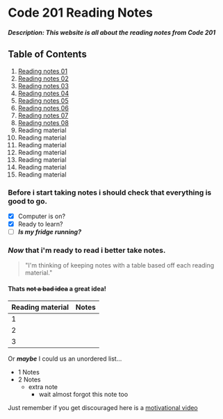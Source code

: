 # Code 201 Reading Notes
##### Description: This website is all about the reading notes from Code 201
## Table of Contents
1. [Reading notes 01](class-01.md)
2. [Reading notes 02](class-02.md)
3. [Reading notes 03](class-03.md)
4. [Reading notes 04](Class-04.md)
5. [Reading notes 05](class-05.md)
6. [Reading notes 06](class-06.md)
7. [Reading notes 07](class-07.md)
8. [Reading notes 08](class-08.md)
9. Reading material
10. Reading material
11. Reading material
12. Reading material
13. Reading material
14. Reading material
15. Reading material

### Before i start taking notes i should check that everything is good to go.
- [x] Computer is on?
- [x] Ready to learn?
- [ ] ***Is my fridge running?***
### *Now* that i'm ready to read i better take notes.
>"I'm thinking of keeping notes with a table based off each reading material."
#### Thats ~~not a bad idea~~ a great idea!
| Reading material | Notes |
| ------------- |:-------------:| 
| 1 | |
| 2 | |
| 3 | |

Or ***maybe*** I could us an unordered list...
* 1 Notes
* 2 Notes
  * extra note
    * wait almost forgot this note too

Just remember if you get discouraged here is a [motivational video](https://www.youtube.com/watch?v=CLUkwYKTj7Q/)
